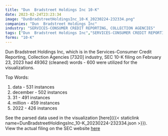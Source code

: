 ```yaml
---
title: "Dun  Bradstreet Holdings Inc 10-K"
date: 2023-02-24T23:23:34
image: "DunBradstreetHoldingsInc_10-K_20230224-232334.png"
companies: "Dun  Bradstreet Holdings Inc"
industry: "SERVICES-CONSUMER CREDIT REPORTING, COLLECTION AGENCIES"
tags: ["Dun  Bradstreet Holdings Inc","SERVICES-CONSUMER CREDIT REPORTING, COLLECTION AGENCIES","02-23-2023","10-K"]
forms: "10-K"
---
```

Dun  Bradstreet Holdings Inc, which is in the Services-Consumer Credit Reporting, Collection Agencies [7320] industry, SEC 10-K filing on February 23, 2023 had 49362 (cleaned) words - 600 were utilized for the visualizations.

Top Words:
1. data - 531 instances
2. december - 502 instances
3. 31 - 491 instances
4. million - 459 instances
5. 2022 - 426 instances


See the parsed data used in the visualization [here]({{< staticlink name=DunBradstreetHoldingsInc_10-K_20230224-232334.json >}}).  
View the actual filing on the SEC website [here](https://www.sec.gov/Archives/edgar/data/1799208/0001799208-23-000012.txt)